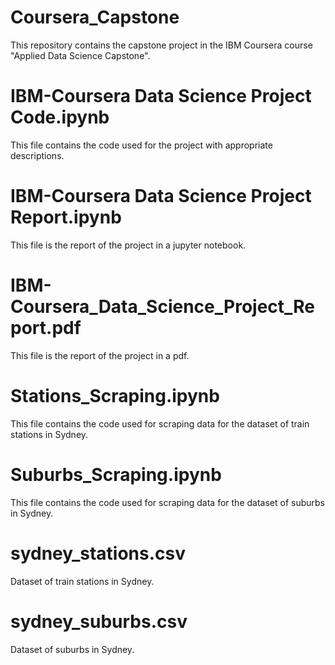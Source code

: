# Coursera_Capstone
This repository contains the capstone project in the IBM Coursera course "Applied Data Science Capstone".

# IBM-Coursera Data Science Project Code.ipynb
This file contains the code used for the project with appropriate descriptions.

# IBM-Coursera Data Science Project Report.ipynb
This file is the report of the project in a jupyter notebook.

# IBM-Coursera_Data_Science_Project_Report.pdf
This file is the report of the project in a pdf.

# Stations_Scraping.ipynb
This file contains the code used for scraping data for the dataset of train stations in Sydney.

# Suburbs_Scraping.ipynb
This file contains the code used for scraping data for the dataset of suburbs in Sydney.

# sydney_stations.csv
Dataset of train stations in Sydney.

# sydney_suburbs.csv
Dataset of suburbs in Sydney.

